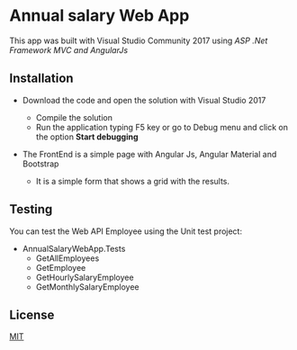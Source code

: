 # Annual salary Web App
This app was built with Visual Studio Community 2017 using *ASP .Net Framework MVC and AngularJs*

## Installation
* Download the code and open the solution with Visual Studio 2017
    * Compile the solution
	* Run the application  typing F5 key or go to Debug menu and click on the option __Start debugging__

* The FrontEnd is a simple page with Angular Js, Angular Material and Bootstrap
    * It is a simple form that shows a grid with the results.

## Testing
  You can test the Web API Employee using the Unit test project: 
   * AnnualSalaryWebApp.Tests
      * GetAllEmployees
	  * GetEmployee
	  * GetHourlySalaryEmployee
	  * GetMonthlySalaryEmployee

## License
[MIT](https://choosealicense.com/licenses/mit/)

